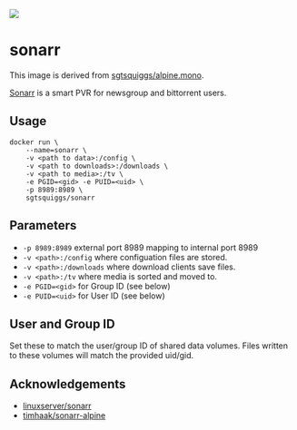 [![](https://images.microbadger.com/badges/image/sgtsquiggs/sonarr.svg)](https://microbadger.com/images/sgtsquiggs/sonarr)

# sonarr

This image is derived from [sgtsquiggs/alpine.mono](https://hub.docker.com/r/sgtsquiggs/alpine.mono/).

[Sonarr](https://github.com/Sonarr/Sonarr) is a smart PVR for newsgroup and bittorrent users.

## Usage
```
docker run \
    --name=sonarr \
    -v <path to data>:/config \
    -v <path to downloads>:/downloads \
    -v <path to media>:/tv \
    -e PGID=<gid> -e PUID=<uid> \
    -p 8989:8989 \
    sgtsquiggs/sonarr
```

## Parameters
* `-p 8989:8989` external port 8989 mapping to internal port 8989
* `-v <path>:/config` where configuation files are stored.
* `-v <path>:/downloads` where download clients save files.
* `-v <path>:/tv` where media is sorted and moved to.
* `-e PGID=<gid>` for Group ID (see below)
* `-e PUID=<uid>` for User ID (see below)

## User and Group ID
Set these to match the user/group ID of shared data volumes. Files written to these volumes will match the
provided uid/gid.

## Acknowledgements

* [linuxserver/sonarr](https://github.com/linuxserver/docker-sonarr)
* [timhaak/sonarr-alpine](https://github.com/timhaak/docker-sonarr-alpine)
